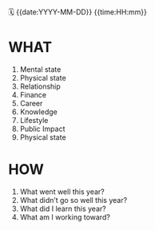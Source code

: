 🗓  {{date:YYYY-MM-DD}} {{time:HH:mm}}
# WHAT
1. Mental state
2. Physical state
3. Relationship
4. Finance
5. Career
6. Knowledge
7. Lifestyle
8. Public Impact
2. Physical state

# HOW
1.  What went well this year?
2.  What didn’t go so well this year?
3. What did I learn this year?
4.  What am I working toward?